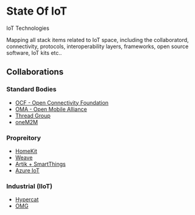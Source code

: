 # State Of IoT
IoT Technologies

Mapping all stack items related to IoT space, including the collaboratord, connectivity, protocols, interoperability layers, frameworks, open source software, IoT kits etc..

## Collaborations
### Standard Bodies
* [OCF - Open Connectivity Foundation](https://openconnectivity.org/)
* [OMA - Open Mobile Alliance](http://openmobilealliance.org/)
* [Thread Group](https://threadgroup.org/)
* [oneM2M](http://www.onem2m.org/)
### Propreitory
* [HomeKit](https://www.apple.com/ios/home/)
* [Weave](https://developers.nest.com/weave/)
* [Artik + SmartThings](https://www.artik.io/)
* [Azure IoT](https://azure.microsoft.com/en-us/suites/iot-suite/)
### Industrial (IIoT)
* [Hypercat](www.hypercat.io/)
* [OMG](http://www.omg.org/)
##
